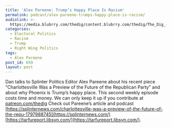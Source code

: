 ```yaml
---
title: 'Alex Pareene: Trump’s Happy Place Is Racism'
permalink: podcast/alex-pareene-trumps-happy-place-is-racism/
audiolink: >-
  https://media.blubrry.com/thedig/content.blubrry.com/thedig/The_Dig_-_EP_42_-_Pareene.mp3
categories:
  - Electoral Politics
  - Racism
  - Trump
  - Right Wing Politics
tags:
  - Alex Pareene
post_id: 659
layout: post
---
```


Dan talks to Splinter Politics Editor Alex Pareene about his recent piece “Charlottesville Was a Preview of the Future of the Republican Party” and about why Phoenix is Trump’s happy place. This second weekly episode costs time and money. We can only keep it up if you contribute at [patreon.com/thedig](http://www.patreon.com/TheDig)  Check out Pareene’s article and podcast [https://splinternews.com/charlottesville-was-a-preview-of-the-future-of-the-repu-1797988745](https://splinternews.com/) [https://tarfureport.libsyn.com/](https://tarfureport.libsyn.com/).
